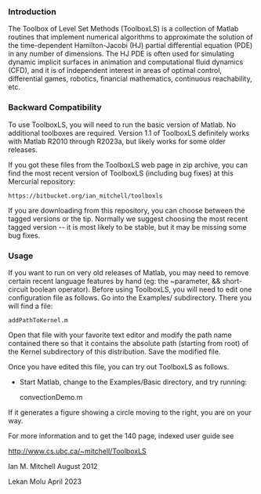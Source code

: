### Introduction

The Toolbox of Level Set Methods (ToolboxLS) is a collection of Matlab routines that implement numerical algorithms to approximate the solution of the time-dependent Hamilton-Jacobi (HJ) partial
differential equation (PDE) in any number of dimensions.  The HJ PDE is often used for simulating dynamic implicit surfaces in animation and computational fluid dynamics (CFD), and it is of independent
interest in areas of optimal control, differential games, robotics, financial mathematics, continuous reachability, etc.

### Backward Compatibility
To use ToolboxLS, you will need to run the basic version of Matlab. No additional toolboxes are required.  Version 1.1 of ToolboxLS definitely works with Matlab R2010 through R2023a, but likely works for some older
releases. 

If you got these files from the ToolboxLS web page in zip archive, you can find the most recent version of ToolboxLS (including bug fixes) at this Mercurial repository:

    https://bitbucket.org/ian_mitchell/toolboxls

If you are downloading from this repository, you can choose between the tagged versions or the tip.  Normally we suggest choosing the most recent tagged version -- it is most likely to be stable, but it may be
missing some bug fixes.

### Usage 

 If you want to run on very old releases of Matlab, you may need to remove certain recent language features by hand (eg: the ~parameter, && short-circuit boolean operator). Before using ToolboxLS, you will need to edit one configuration file as follows.  Go into the Examples/ subdirectory.  There you will find a file:

    addPathToKernel.m  

Open that file with your favorite text editor and modify the path name contained there so that it contains the absolute path (starting from root) of the Kernel subdirectory of this distribution.  Save the modified file.

Once you have edited this file, you can try out ToolboxLS as follows. 

+ Start Matlab, change to the Examples/Basic directory, and try running:

	convectionDemo.m

If it generates a figure showing a circle moving to the right, you are
on your way.

For more information and to get the 140 page, indexed user guide see

  http://www.cs.ubc.ca/~mitchell/ToolboxLS

Ian M. Mitchell
August 2012

Lekan Molu
April 2023